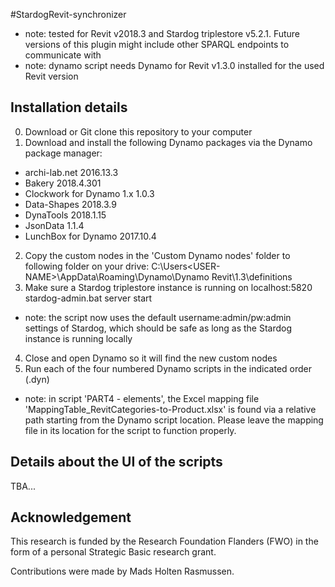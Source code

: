#StardogRevit-synchronizer

* note: tested for Revit v2018.3 and Stardog triplestore v5.2.1. Future versions of this plugin might include other SPARQL endpoints to communicate with
* note: dynamo script needs Dynamo for Revit v1.3.0 installed for the used Revit version

## Installation details
0) Download or Git clone this repository to your computer
1) Download and install the following Dynamo packages via the Dynamo package manager:
- archi-lab.net				2016.13.3
- Bakery					2018.4.301
- Clockwork for Dynamo 1.x	1.0.3
- Data-Shapes				2018.3.9
- DynaTools					2018.1.15
- JsonData					1.1.4
- LunchBox for Dynamo		2017.10.4
2) Copy the custom nodes in the 'Custom Dynamo nodes' folder to following folder on your drive: 
C:\Users\<USER-NAME>\AppData\Roaming\Dynamo\Dynamo Revit\1.3\definitions
3) Make sure a Stardog triplestore instance is running on localhost:5820
stardog-admin.bat server start
* note: the script now uses the default username:admin/pw:admin settings of Stardog, which should be safe as long as the Stardog instance is running locally
4) Close and open Dynamo so it will find the new custom nodes
5) Run each of the four numbered Dynamo scripts in the indicated order (.dyn)
* note: in script 'PART4 - elements', the Excel mapping file 'MappingTable_RevitCategories-to-Product.xlsx' is found via a relative path starting from the Dynamo script location. Please leave the mapping file in its location for the script to function properly. 

## Details about the UI of the scripts
TBA...

## Acknowledgement
This research is funded by the Research Foundation Flanders (FWO) in the form of a personal Strategic Basic research grant. 

Contributions were made by Mads Holten Rasmussen.